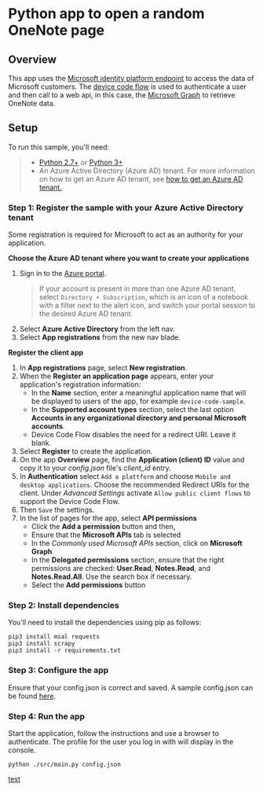# Python app to open a random OneNote page

## Overview

This app uses the [Microsoft identity platform endpoint](http://aka.ms/aadv2) to access
the data of Microsoft customers. The [device code
flow](https://docs.microsoft.com/en-us/azure/active-directory/develop/v2-oauth2-device-code)
is used to authenticate a user and then call to a web api, in this case, the [Microsoft
Graph](https://graph.microsoft.io) to retrieve OneNote data.

## Setup

To run this sample, you'll need:

> -   [Python 2.7+](https://www.python.org/downloads/release/python-2713/) or [Python 3+](https://www.python.org/downloads/release/python-364/)
> -   An Azure Active Directory (Azure AD) tenant. For more information on how to get an Azure AD tenant, see [how to get an Azure AD tenant.](https://docs.microsoft.com/azure/active-directory/develop/quickstart-create-new-tenant)

### Step 1: Register the sample with your Azure Active Directory tenant

Some registration is required for Microsoft to act as an authority for your application.

**Choose the Azure AD tenant where you want to create your applications**

1. Sign in to the [Azure portal](https://portal.azure.com).
    > If your account is present in more than one Azure AD tenant, select `Directory + Subscription`, which is an icon of a notebook with a filter next to the alert icon, and switch your portal session to the desired Azure AD tenant.
2. Select **Azure Active Directory** from the left nav.
3. Select **App registrations** from the new nav blade.

**Register the client app**

1. In **App registrations** page, select **New registration**.
1. When the **Register an application page** appears, enter your application's registration information:
    - In the **Name** section, enter a meaningful application name that will be displayed to users of the app, for example `device-code-sample`.
    - In the **Supported account types** section, select the last option **Accounts in any organizational directory and personal Microsoft accounts**.
    - Device Code Flow disables the need for a redirect URI. Leave it blank.
1. Select **Register** to create the application.
1. On the app **Overview** page, find the **Application (client) ID** value and copy it to your _config.json_ file's _client_id_ entry.
1. In **Authentication** select `Add a plattform` and choose `Mobile and desktop applications`. Choose the recommended Redirect URIs for the client. Under _Advanced
   Settings_ activate `Allow public client flows` to support the Device Code Flow.
1. Then `Save` the settings.
1. In the list of pages for the app, select **API permissions**
    - Click the **Add a permission** button and then,
    - Ensure that the **Microsoft APIs** tab is selected
    - In the _Commonly used Microsoft APIs_ section, click on **Microsoft Graph**
    - In the **Delegated permissions** section, ensure that the right permissions are
      checked: **User.Read**, **Notes.Read**, and **Notes.Read.All**. Use the search box
      if necessary.
    - Select the **Add permissions** button

### Step 2: Install dependencies

You'll need to install the dependencies using pip as follows:

```Shell
pip3 install msal requests
pip3 install scrapy
pip3 install -r requirements.txt
```

### Step 3: Configure the app

Ensure that your config.json is correct and saved. A sample config.json can be found
[here](./config.json.example).

### Step 4: Run the app

Start the application, follow the instructions and use a browser to authenticate. The profile for the user you log in with will display in the console.

```Shell
python ./src/main.py config.json
```

[test](onenote:https://d.docs.live.net/f0de44f4fc9b51b6/One%20Note/PARA%20OneNote/Erfolg^J%20Produktivit%c3%a4t%20und%20Gl%c3%bccklichkeit/%C3%84ngste%2C%20Herasforderungen%2C%20Probleme%20und%20Scheitern.one#Herausforderungen%20und%20%C3%84ngste&section-id=ffd3291e-9557-124d-aca6-89ab155fb4c9&page-id=760107ac-acbd-664c-8ed1-8b7ee51da848&end)
